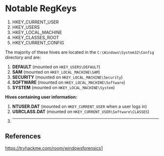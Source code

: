 # Notable RegKeys

1. HKEY_CURRENT_USER
2. HKEY_USERS
3. HKEY_LOCAL_MACHINE
4. HKEY_CLASSES_ROOT
5. HKEY_CURRENT_CONFIG

The majority of these hives are located in the `C:\Windows\System32\Config` directory and are:

1. **DEFAULT** (mounted on `HKEY_USERS\DEFAULT`)
2. **SAM** (mounted on `HKEY_LOCAL_MACHINE\SAM`)
3. **SECURITY** (mounted on `HKEY_LOCAL_MACHINE\Security`)
4. **SOFTWARE** (mounted on `HKEY_LOCAL_MACHINE\Software`)
5. **SYSTEM** (mounted on `HKEY_LOCAL_MACHINE\System`)

**Hives containing user information:**

1. **NTUSER.DAT** (mounted on `HKEY_CURRENT_USER` when a user logs in)
2. **USRCLASS.DAT** (mounted on `HKEY_CURRENT_USER\Software\CLASSES`)
3. ****

## References

<https://tryhackme.com/room/windowsforensics1>
